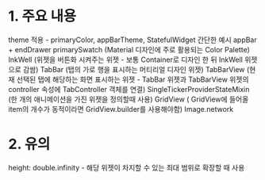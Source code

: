 
# 1. 주요 내용
theme 적용 - primaryColor, appBarTheme,
StatefulWidget 간단한 예시
appBar + endDrawer
primarySwatch (Material 디자인에 주로 활용되는 Color Palette)
InkWell (위젯을 버튼화 시켜주는 위젯 - 보통 Container로 디자인 한 뒤 InkWell 위젯으로 감쌈)
TabBar (탭의 가로 행을 표시하는 머티리얼 디자인 위젯)
TabBarView (현재 선택된 탭에 해당하는 화면 표시하는 위젯 - TabBar 위젯과 TabBarView 위젯의 controller 속성에
                                                TabController 객체를 연결)
SingleTickerProviderStateMixin (한 개의 애니메이션을 가진 위젯을 정의할때 사용)
GridView ( GridView에 들어올 item의 개수가 동적이라면 GridView.builder를 사용해야함)
Image.network



# 2. 유의
height: double.infinity     -   해당 위젯이 차지할 수 있는 최대 범위로 확장할 때 사용
